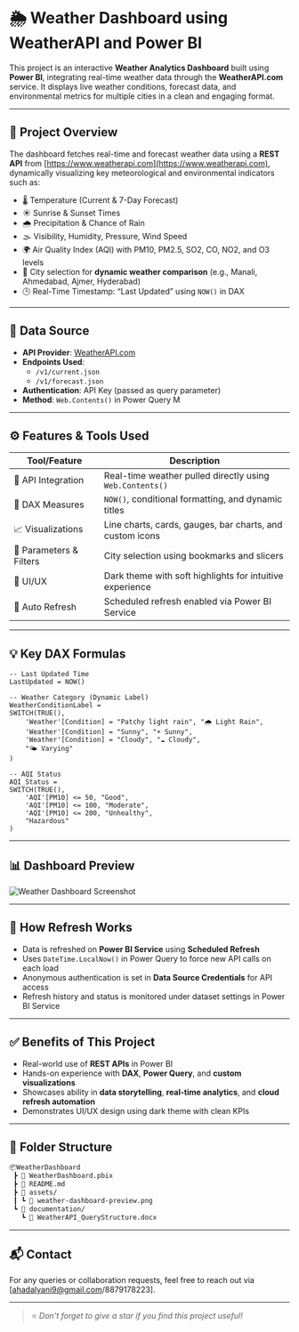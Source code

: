 # 🌦️ Weather Dashboard using WeatherAPI and Power BI

This project is an interactive **Weather Analytics Dashboard** built using **Power BI**, integrating real-time weather data through the **WeatherAPI.com** service. It displays live weather conditions, forecast data, and environmental metrics for multiple cities in a clean and engaging format.

---

## 📌 Project Overview

The dashboard fetches real-time and forecast weather data using a **REST API** from [https://www.weatherapi.com](https://www.weatherapi.com), dynamically visualizing key meteorological and environmental indicators such as:

- 🌡️ Temperature (Current & 7-Day Forecast)
- ☀️ Sunrise & Sunset Times
- 🌧️ Precipitation & Chance of Rain
- 🌫️ Visibility, Humidity, Pressure, Wind Speed
- 🌍 Air Quality Index (AQI) with PM10, PM2.5, SO2, CO, NO2, and O3 levels
- 📍 City selection for **dynamic weather comparison** (e.g., Manali, Ahmedabad, Ajmer, Hyderabad)
- 🕒 Real-Time Timestamp: “Last Updated” using `NOW()` in DAX

---

## 🔗 Data Source

- **API Provider**: [WeatherAPI.com](https://www.weatherapi.com)
- **Endpoints Used**:
  - `/v1/current.json`
  - `/v1/forecast.json`
- **Authentication**: API Key (passed as query parameter)
- **Method**: `Web.Contents()` in Power Query M

---

## ⚙️ Features & Tools Used

| Tool/Feature           | Description                                                                 |
|------------------------|-----------------------------------------------------------------------------|
| 🔗 API Integration      | Real-time weather pulled directly using `Web.Contents()`                    |
| 🧠 DAX Measures          | `NOW()`, conditional formatting, and dynamic titles                         |
| 📈 Visualizations       | Line charts, cards, gauges, bar charts, and custom icons                    |
| 🧩 Parameters & Filters | City selection using bookmarks and slicers                                  |
| 🎨 UI/UX                | Dark theme with soft highlights for intuitive experience                    |
| 🔁 Auto Refresh         | Scheduled refresh enabled via Power BI Service                              |

---

## 💡 Key DAX Formulas

```dax
-- Last Updated Time
LastUpdated = NOW()

-- Weather Category (Dynamic Label)
WeatherConditionLabel = 
SWITCH(TRUE(),
    'Weather'[Condition] = "Patchy light rain", "🌧️ Light Rain",
    'Weather'[Condition] = "Sunny", "☀️ Sunny",
    'Weather'[Condition] = "Cloudy", "☁️ Cloudy",
    "🌤️ Varying"
)

-- AQI Status
AQI_Status = 
SWITCH(TRUE(),
    'AQI'[PM10] <= 50, "Good",
    'AQI'[PM10] <= 100, "Moderate",
    'AQI'[PM10] <= 200, "Unhealthy",
    "Hazardous"
)
```

---

## 📊 Dashboard Preview

![Weather Dashboard Screenshot](./assets/weather-dashboard-preview.png)

---

## 🔄 How Refresh Works

- Data is refreshed on **Power BI Service** using **Scheduled Refresh**
- Uses `DateTime.LocalNow()` in Power Query to force new API calls on each load
- Anonymous authentication is set in **Data Source Credentials** for API access
- Refresh history and status is monitored under dataset settings in Power BI Service

---

## ✅ Benefits of This Project

- Real-world use of **REST APIs** in Power BI
- Hands-on experience with **DAX**, **Power Query**, and **custom visualizations**
- Showcases ability in **data storytelling**, **real-time analytics**, and **cloud refresh automation**
- Demonstrates UI/UX design using dark theme with clean KPIs

---

## 📁 Folder Structure

```bash
📦WeatherDashboard
 ┣ 📄 WeatherDashboard.pbix
 ┣ 📄 README.md
 ┣ 📁 assets/
 ┃ ┗ 📸 weather-dashboard-preview.png
 ┗ 📁 documentation/
   ┗ 📄 WeatherAPI_QueryStructure.docx
```

---

## 📬 Contact

For any queries or collaboration requests, feel free to reach out via [ahadalyani9@gmail.com/8879178223].

---

> ⭐ *Don’t forget to give a star if you find this project useful!*
